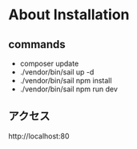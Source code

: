 # About Installation
## commands
- composer update
- ./vendor/bin/sail up -d
- ./vendor/bin/sail npm install
- ./vendor/bin/sail npm run dev

## アクセス
http://localhost:80